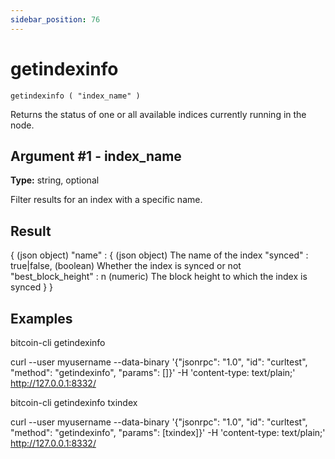 ```yaml
---
sidebar_position: 76
---
```

# getindexinfo

`getindexinfo ( "index_name" )`

Returns the status of one or all available indices currently running in the node.

## Argument #1 - index\_name

**Type:** string, optional

Filter results for an index with a specific name.

## Result

{                               (json object)
  "name" : {                    (json object) The name of the index
    "synced" : true|false,      (boolean) Whether the index is synced or not
    "best_block_height" : n     (numeric) The block height to which the index is synced
  }
}

## Examples

bitcoin-cli getindexinfo

curl --user myusername --data-binary '{"jsonrpc": "1.0", "id": "curltest", "method": "getindexinfo", "params": []}' -H 'content-type: text/plain;' http://127.0.0.1:8332/

bitcoin-cli getindexinfo txindex

curl --user myusername --data-binary '{"jsonrpc": "1.0", "id": "curltest", "method": "getindexinfo", "params": [txindex]}' -H 'content-type: text/plain;' http://127.0.0.1:8332/